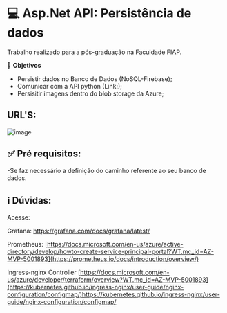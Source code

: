 <h1>💻 Asp.Net API: Persistência de dados </h1>
Trabalho realizado para a pós-graduação na Faculdade FIAP.



🔸 <b>Objetivos</b>
- Persistir dados no Banco de Dados (NoSQL-Firebase);
- Comunicar com a API python (Link:);
- Persisitir imagens dentro do blob storage da Azure;
<h2><b>URL'S:</b></h2>

![image](https://github.com/pedborges/ComplaintsApi/assets/110577886/0f79857a-ee97-4194-a811-fd4d7c140140)

## ✅ Pré requisitos:
-Se faz necessário a definição do caminho referente ao seu banco de dados.



## ℹ️ Dúvidas:
Acesse:

Grafana:
https://grafana.com/docs/grafana/latest/

Prometheus:
[https://docs.microsoft.com/en-us/azure/active-directory/develop/howto-create-service-principal-portal?WT.mc_id=AZ-MVP-5001893](https://prometheus.io/docs/introduction/overview/)

Ingress-nginx Controller 
[https://docs.microsoft.com/en-us/azure/developer/terraform/overview?WT.mc_id=AZ-MVP-5001893](https://kubernetes.github.io/ingress-nginx/user-guide/nginx-configuration/configmap/)https://kubernetes.github.io/ingress-nginx/user-guide/nginx-configuration/configmap/

